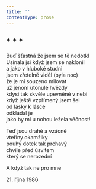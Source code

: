 ```yaml
---
title: ''
contentType: prose
---
```


## \* \* \*

Buď šťastná že jsem se tě nedotkl  
Usínala jsi když jsem se naklonil  
a jako v hluboké studni  
jsem zřetelně viděl (byla noc)  
že je mi souzeno milovat  
už jenom utonulé hvězdy  
kdysi tak skvěle upevněné v nebi  
když ještě vzpřímený jsem šel  
od lásky k lásce  
odkládal je  
jako by mi u nohou ležela věčnost!

Teď jsou drahé a vzácné  
vteřiny okamžiky  
pouhý dotek tak prchavý  
chvíle před úsvitem  
který se nerozední

A když tak ne pro mne

21\. října 1986

